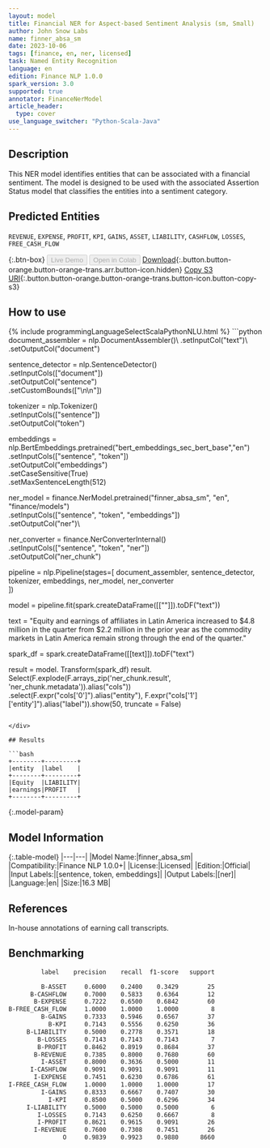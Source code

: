 ```yaml
---
layout: model
title: Financial NER for Aspect-based Sentiment Analysis (sm, Small)
author: John Snow Labs
name: finner_absa_sm
date: 2023-10-06
tags: [finance, en, ner, licensed]
task: Named Entity Recognition
language: en
edition: Finance NLP 1.0.0
spark_version: 3.0
supported: true
annotator: FinanceNerModel
article_header:
  type: cover
use_language_switcher: "Python-Scala-Java"
---
```


## Description

This NER model identifies entities that can be associated with a financial sentiment. The model is designed to be used with the associated Assertion Status model that classifies the entities into a sentiment category.

## Predicted Entities

`REVENUE`, `EXPENSE`, `PROFIT`, `KPI`, `GAINS`, `ASSET`, `LIABILITY`, `CASHFLOW`, `LOSSES`, `FREE_CASH_FLOW`

{:.btn-box}
<button class="button button-orange" disabled>Live Demo</button>
<button class="button button-orange" disabled>Open in Colab</button>
[Download](https://s3.amazonaws.com/auxdata.johnsnowlabs.com/finance/models/finner_absa_sm_en_1.0.0_3.0_1696605316183.zip){:.button.button-orange.button-orange-trans.arr.button-icon.hidden}
[Copy S3 URI](s3://auxdata.johnsnowlabs.com/finance/models/finner_absa_sm_en_1.0.0_3.0_1696605316183.zip){:.button.button-orange.button-orange-trans.button-icon.button-copy-s3}

## How to use



<div class="tabs-box" markdown="1">
{% include programmingLanguageSelectScalaPythonNLU.html %}
```python
document_assembler = nlp.DocumentAssembler()\
    .setInputCol("text")\
    .setOutputCol("document")

sentence_detector = nlp.SentenceDetector() \
    .setInputCols(["document"]) \
    .setOutputCol("sentence") \
    .setCustomBounds(["\n\n"])

tokenizer = nlp.Tokenizer()\
    .setInputCols(["sentence"])\
    .setOutputCol("token")

embeddings = nlp.BertEmbeddings.pretrained("bert_embeddings_sec_bert_base","en")\
    .setInputCols(["sentence", "token"])\
    .setOutputCol("embeddings")\
    .setCaseSensitive(True)\
    .setMaxSentenceLength(512)

ner_model = finance.NerModel.pretrained("finner_absa_sm", "en", "finance/models")\
    .setInputCols(["sentence", "token", "embeddings"])\
    .setOutputCol("ner")\

ner_converter = finance.NerConverterInternal()\
    .setInputCols(["sentence", "token", "ner"])\
    .setOutputCol("ner_chunk")

pipeline = nlp.Pipeline(stages=[
    document_assembler,
    sentence_detector,
    tokenizer,
    embeddings,
    ner_model,
    ner_converter   
    ])

model = pipeline.fit(spark.createDataFrame([[""]]).toDF("text"))


text = "Equity and earnings of affiliates in Latin America increased to $4.8 million in the quarter from $2.2 million in the prior year as the commodity markets in Latin America remain strong through the end of the quarter."

spark_df = spark.createDataFrame([[text]]).toDF("text")

result = model. Transform(spark_df)
result. Select(F.explode(F.arrays_zip('ner_chunk.result', 'ner_chunk.metadata')).alias("cols")) \
               .select(F.expr("cols['0']").alias("entity"),
                       F.expr("cols['1']['entity']").alias("label")).show(50, truncate = False)

```

</div>

## Results

```bash
+--------+---------+
|entity  |label    |
+--------+---------+
|Equity  |LIABILITY|
|earnings|PROFIT   |
+--------+---------+
```

{:.model-param}
## Model Information

{:.table-model}
|---|---|
|Model Name:|finner_absa_sm|
|Compatibility:|Finance NLP 1.0.0+|
|License:|Licensed|
|Edition:|Official|
|Input Labels:|[sentence, token, embeddings]|
|Output Labels:|[ner]|
|Language:|en|
|Size:|16.3 MB|

## References

In-house annotations of earning call transcripts.

## Benchmarking

```bash
         label    precision    recall  f1-score   support

         B-ASSET     0.6000    0.2400    0.3429        25
      B-CASHFLOW     0.7000    0.5833    0.6364        12
       B-EXPENSE     0.7222    0.6500    0.6842        60
B-FREE_CASH_FLOW     1.0000    1.0000    1.0000         8
         B-GAINS     0.7333    0.5946    0.6567        37
           B-KPI     0.7143    0.5556    0.6250        36
     B-LIABILITY     0.5000    0.2778    0.3571        18
        B-LOSSES     0.7143    0.7143    0.7143         7
        B-PROFIT     0.8462    0.8919    0.8684        37
       B-REVENUE     0.7385    0.8000    0.7680        60
         I-ASSET     0.8000    0.3636    0.5000        11
      I-CASHFLOW     0.9091    0.9091    0.9091        11
       I-EXPENSE     0.7451    0.6230    0.6786        61
I-FREE_CASH_FLOW     1.0000    1.0000    1.0000        17
         I-GAINS     0.8333    0.6667    0.7407        30
           I-KPI     0.8500    0.5000    0.6296        34
     I-LIABILITY     0.5000    0.5000    0.5000         6
        I-LOSSES     0.7143    0.6250    0.6667         8
        I-PROFIT     0.8621    0.9615    0.9091        26
       I-REVENUE     0.7600    0.7308    0.7451        26
               O     0.9839    0.9923    0.9880      8660
```